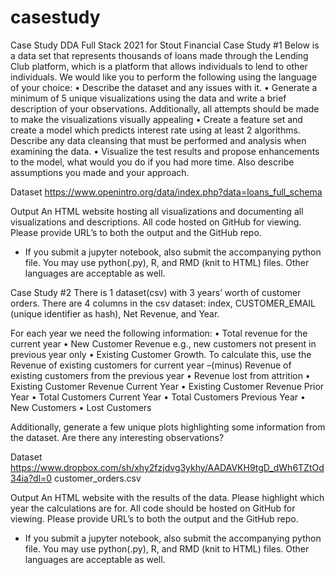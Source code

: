 # casestudy
Case Study DDA Full Stack 2021 for Stout Financial
Case Study #1
Below is a data set that represents thousands of loans made through the Lending Club platform, which is a platform that allows individuals to lend to other individuals.
We would like you to perform the following using the language of your choice:
•	Describe the dataset and any issues with it.
•	Generate a minimum of 5 unique visualizations using the data and write a brief description of your observations. Additionally, all attempts should be made to make the visualizations visually appealing
•	Create a feature set and create a model which predicts interest rate using at least 2 algorithms. Describe any data cleansing that must be performed and analysis when examining the data.
•	Visualize the test results and propose enhancements to the model, what would you do if you had more time. Also describe assumptions you made and your approach.

Dataset
https://www.openintro.org/data/index.php?data=loans_full_schema 

Output
An HTML website hosting all visualizations and documenting all visualizations and descriptions. All code hosted on GitHub for viewing. Please provide URL’s to both the output and the GitHub repo.

* If you submit a jupyter notebook, also submit the accompanying python file. You may use python(.py), R, and RMD (knit to HTML) files. Other languages are acceptable as well.















Case Study #2
There is 1 dataset(csv) with 3 years’ worth of customer orders. There are 4 columns in the csv dataset: index, CUSTOMER_EMAIL (unique identifier as hash), Net Revenue, and Year.

For each year we need the following information:
•	Total revenue for the current year
•	New Customer Revenue e.g., new customers not present in previous year only
•	Existing Customer Growth. To calculate this, use the Revenue of existing customers for current year –(minus) Revenue of existing customers from the previous year
•	Revenue lost from attrition
•	Existing Customer Revenue Current Year
•	Existing Customer Revenue Prior Year
•	Total Customers Current Year
•	Total Customers Previous Year
•	New Customers
•	Lost Customers

Additionally, generate a few unique plots highlighting some information from the dataset. Are there any interesting observations?

Dataset
https://www.dropbox.com/sh/xhy2fzjdvg3ykhy/AADAVKH9tgD_dWh6TZtOd34ia?dl=0
customer_orders.csv

Output
An HTML website with the results of the data. Please highlight which year the calculations are for. All code should be hosted on GitHub for viewing. Please provide URL’s to both the output and the GitHub repo.

* If you submit a jupyter notebook, also submit the accompanying python file. You may use python(.py), R, and RMD (knit to HTML) files. Other languages are acceptable as well.


